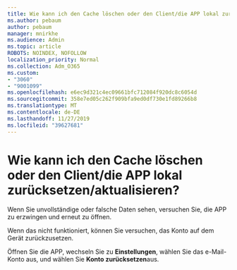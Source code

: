 ```yaml
---
title: Wie kann ich den Cache löschen oder den Client/die APP lokal zurücksetzen/aktualisieren?
ms.author: pebaum
author: pebaum
manager: mnirkhe
ms.audience: Admin
ms.topic: article
ROBOTS: NOINDEX, NOFOLLOW
localization_priority: Normal
ms.collection: Adm_O365
ms.custom:
- "3060"
- "9001099"
ms.openlocfilehash: e6ec9d321c4ec09661bfc712084f920dc8c6054d
ms.sourcegitcommit: 358e7ed05c262f909bfa9ed0df730e1fd89266b8
ms.translationtype: MT
ms.contentlocale: de-DE
ms.lasthandoff: 11/27/2019
ms.locfileid: "39627681"
---
```

# <a name="how-do-i-clear-the-cache-or-locally-resetrefresh-the-clientapp"></a>Wie kann ich den Cache löschen oder den Client/die APP lokal zurücksetzen/aktualisieren?

Wenn Sie unvollständige oder falsche Daten sehen, versuchen Sie, die APP zu erzwingen und erneut zu öffnen.  

Wenn das nicht funktioniert, können Sie versuchen, das Konto auf dem Gerät zurückzusetzen.
 
Öffnen Sie die APP, wechseln Sie zu **Einstellungen**, wählen Sie das e-Mail-Konto aus, und wählen Sie **Konto zurücksetzen**aus.